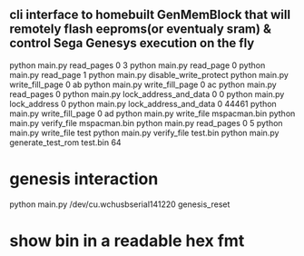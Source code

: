 ## cli interface to homebuilt GenMemBlock that will remotely flash eeproms(or eventualy sram) & control Sega Genesys execution on the fly

python main.py read_pages 0 3
python main.py read_page 0
python main.py read_page 1
python main.py disable_write_protect
python main.py write_fill_page 0 ab
python main.py write_fill_page 0 ac
python main.py read_pages 0 
python main.py lock_address_and_data 0 0
python main.py lock_address 0
python main.py lock_address_and_data 0 44461
python main.py write_fill_page 0 ad
python main.py write_file mspacman.bin 
python main.py verify_file mspacman.bin 
python main.py read_pages 0 5
python main.py write_file test
python main.py verify_file test.bin 
python main.py generate_test_rom test.bin 64

# genesis interaction
python main.py /dev/cu.wchusbserial141220 genesis_reset

# show bin in a readable hex fmt
